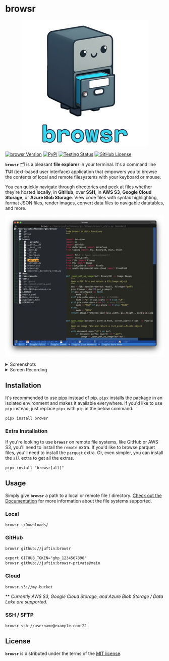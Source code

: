 # browsr

<div align="center" href="https://github.com/juftin/browsr">
    <a href="https://github.com/juftin/browsr">
      <img src=https://raw.githubusercontent.com/juftin/browsr/main/docs/_static/browsr.png
        width="400" alt="browsr">
    </a>
</div>

[![browsr Version](https://img.shields.io/pypi/v/browsr?color=blue&label=browsr)](https://github.com/juftin/browsr)
[![PyPI](https://img.shields.io/pypi/pyversions/browsr)](https://pypi.python.org/pypi/browsr/)
[![Testing Status](https://github.com/juftin/browsr/actions/workflows/tests.yaml/badge.svg?branch=main)](https://github.com/juftin/browsr/actions/workflows/tests.yaml?query=branch%3Amain)
[![GitHub License](https://img.shields.io/github/license/juftin/browsr?color=blue&label=License)](https://github.com/juftin/browsr/blob/main/LICENSE)

**`browsr`** 🗂️ is a pleasant **file explorer** in your terminal. It's a command line **TUI**
(text-based user interface) application that empowers you to browse the contents of local
and remote filesystems with your keyboard or mouse.

You can quickly navigate through directories and peek at files whether they're hosted **locally**,
in **GitHub**, over **SSH**, in **AWS S3**, **Google Cloud Storage**, or **Azure Blob Storage**. View code files
with syntax highlighting, format JSON files, render images, convert data files to navigable
datatables, and more.

![](https://raw.githubusercontent.com/juftin/browsr/main/docs/_static/screenshot_utils.png)

<details>
<summary>Screenshots</summary>

<body>
<div>
    <img src="https://raw.githubusercontent.com/juftin/browsr/main/docs/_static/screenshot_datatable.png" alt="Image 2">
    <img src="https://raw.githubusercontent.com/juftin/browsr/main/docs/_static/screenshot_mona_lisa.png" alt="Image 3">
    <img src="https://raw.githubusercontent.com/juftin/browsr/main/docs/_static/screenshot_markdown.png" alt="Image 4">
</div>
</body>

</details>

<details>
<summary>Screen Recording</summary>

https://user-images.githubusercontent.com/49741340/238535232-459847af-a15c-4d9b-91ac-fab9958bc74f.mp4

</details>

## Installation

It's recommended to use [pipx](https://pypa.github.io/pipx/) instead of pip. `pipx` installs the package in
an isolated environment and makes it available everywhere. If you'd like to use `pip` instead, just replace `pipx`
with `pip` in the below command.

```shell
pipx install browsr
```

### Extra Installation

If you're looking to use **`browsr`** on remote file systems, like GitHub or AWS S3, you'll need to install the `remote` extra.
If you'd like to browse parquet files, you'll need to install the `parquet` extra. Or, even simpler,
you can install the `all` extra to get all the extras.

```shell
pipx install "browsr[all]"
```

## Usage

Simply give **`browsr`** a path to a local or remote file / directory.
[Check out the Documentation](https://juftin.com/browsr/) for more information
about the file systems supported.

### Local

```shell
browsr ~/Downloads/
```

### GitHub

```
browsr github://juftin:browsr
```

```
export GITHUB_TOKEN="ghp_1234567890"
browsr github://juftin:browsr-private@main
```

### Cloud

```shell
browsr s3://my-bucket
```

\*\* _Currently AWS S3, Google Cloud Storage, and Azure Blob Storage / Data Lake are supported._

### SSH / SFTP

```shell
browsr ssh://username@example.com:22
```

## License

**`browsr`** is distributed under the terms of the [MIT license](LICENSE).
